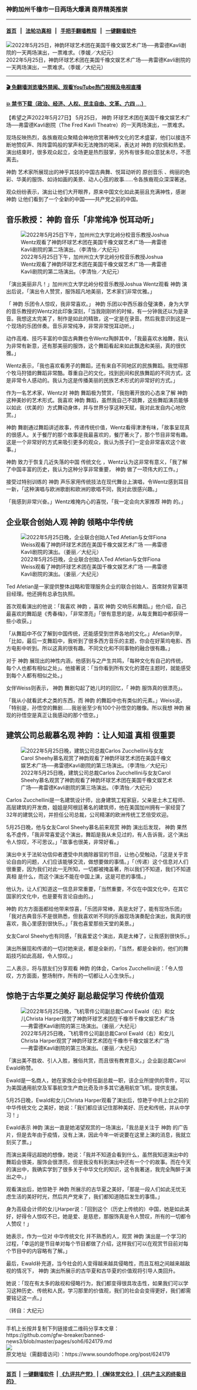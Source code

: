 ### 神韵加州千橡市一日两场大爆满 商界精英推崇
------------------------

#### [首页](https://github.com/gfw-breaker/banned-news3/blob/master/README.md) &nbsp;&nbsp;|&nbsp;&nbsp; [法轮功真相](https://github.com/begood0513/basic/blob/master/README.md)  &nbsp;&nbsp;|&nbsp;&nbsp; [手把手翻墙教程](https://github.com/gfw-breaker/guides/wiki)  &nbsp;&nbsp;|&nbsp;&nbsp; [一键翻墙软件](https://github.com/gfw-breaker/nogfw/blob/master/README.md)  



<div><img alt="2022年5月25日，神韵环球艺术团在美国千橡文娱艺术广场──弗雷德Kavli剧院的一天两场演出，一票难求。（季媛／大纪元）" src="https://img.soundofhope.org/2022-05/1653701398148.jpg"/>
<br/><figcaption class="caption">
 2022年5月25日，神韵环球艺术团在美国千橡文娱艺术广场──弗雷德Kavli剧院的一天两场演出，一票难求。（季媛／大纪元）
</figcaption></div><hr/>

#### [ 🎬  免翻墙浏览墙外禁闻、观看YouTube热门视频及电视直播](https://github.com/gfw-breaker/HelloWorld)

#### [ 💥  禁书下载（政治、经济、人权、民主自由、文革、六四 ...）](https://github.com/gfw-breaker/books/blob/master/README.md)

<div><div class="Content__Wrapper sc-1bvya0-0 grZQxZ">
 <p class="meta-top">
  <span class="meta">
   【希望之声2022年5月27日】
  </span>
  5月25日，
  <ok href="/term/16755">
   神韵
  </ok>
  环球艺术团在美国千橡文娱艺术广场──弗雷德Kavli剧院（The Fred Kavli Theatre）的一天两场演出，一票难求。
 </p>
 <p>
  现场反映热烈，各族裔观众聚精会神地欣赏著神传文化的艺术盛宴，他们以接连不断地赞叹声、阵阵雷鸣般的掌声和无法掩饰的喝采，表达对
  <ok href="/term/16755">
   神韵
  </ok>
  的钦佩和热爱。演出结束时，很多观众起立，全场更是热烈鼓掌，另外有很多观众意犹未尽，不愿离去。
 </p>
 <p>
  <ok href="/term/16755">
   神韵
  </ok>
  艺术家所展现出的神乎其技的中国古典舞、悦耳动听的
  <ok href="/term/741494">
   原创音乐
  </ok>
  、绚丽的色彩、华美的服饰、如诗如画的美景、动人心弦的故事……令各族裔观众深深著迷。
 </p>
 <p>
  观众纷纷表示，演出让他们大开眼界，原来中国文化如此美丽且充满神性，感谢
  <ok href="/term/16755">
   神韵
  </ok>
  让他们看到了一个全新的中国——共产党之前的中国。
 </p>
 <h2>
  音乐教授：
  <ok href="/term/16755">
   神韵
  </ok>
  音乐「非常纯净 悦耳动听」
 </h2>
 <figure class="OImage__StyledFigure-sc-1lfley0-0 hHSfVg">
  <img alt="2022年5月25日下午，加州州立大学北岭分校音乐教授Joshua Wentz观看了神韵环球艺术团在美国千橡文娱艺术广场──弗雷德Kavli剧院的第二场演出。（李清怡／大纪元）" src="https://img.soundofhope.org/2022-05/1653701225904.jpg"/>
  <br/><figcaption>
   2022年5月25日下午，加州州立大学北岭分校音乐教授Joshua Wentz观看了神韵环球艺术团在美国千橡文娱艺术广场──弗雷德Kavli剧院的第二场演出。（李清怡／大纪元）
  </figcaption>
 </figure>
 <p>
  「演出美丽非凡！」加州州立大学北岭分校音乐教授Joshua Wentz观看
  <ok href="/term/16755">
   神韵
  </ok>
  演出后说，「演出令人赞赏，服饰超凡地美丽，艺术家们非常优雅。」
 </p>
 <p>
  「
  <ok href="/term/16755">
   神韵
  </ok>
  乐团令人惊叹，我非常喜欢。」
  <ok href="/term/16755">
   神韵
  </ok>
  乐团以中西乐器合璧演奏，身为大学的音乐教授的Wentz对此印象深刻，「当我刚刚听的时候，有一分钟我还以为是录音。我想这太完美了，制作是如此的精致，这一定是在录音。然后我意识到这是一个现场的乐团伴奏。音乐非常纯净，非常非常悦耳动听。」
 </p>
 <p>
  动作高难、技巧丰富的中国古典舞也令Wentz陶醉其中，「我最喜欢水袖舞，我认为非常有新意，还有那美丽的服饰，这个舞蹈看起来如此飘逸和美丽，真的很优雅。」
 </p>
 <p>
  Wentz表示，「我也喜欢看男子的舞蹈，还有来自不同地区的民族舞蹈。我觉得那个牧马狩猎的舞蹈非常酷。尊重自己的文化，找到民间和民族舞蹈的不同方式，这是非常令人感动的。我认为这是传播美丽的民族艺术形式的非常好的方式。」
 </p>
 <p>
  作为一名艺术家，Wentz对
  <ok href="/term/16755">
   神韵
  </ok>
  舞蹈极为赞赏，「我抱著开放的心态来了解
  <ok href="/term/16755">
   神韵
  </ok>
  这种美妙的艺术形式。我喜欢
  <ok href="/term/16755">
   神韵
  </ok>
  舞蹈，虽然我自己不跳舞，这些舞蹈演员能够以如此（优美的）方式舞动身体，并与世界分享这种天赋，我对此发自内心地欣赏。」
 </p>
 <p>
  <ok href="/term/16755">
   神韵
  </ok>
  舞剧通过舞蹈讲述故事，传递传统价值，Wentz看得津津有味，「故事呈现真的很感人。关于餐厅的那个故事是我最喜欢的，餐厅著火了，那个节目非常有趣。这是一个非常好的方式来吸引更多的观众，我认为孩子们一定会非常喜欢这个故事。」
 </p>
 <p>
  <ok href="/term/16755">
   神韵
  </ok>
  致力于恢复几近失落的中国
  <ok href="/term/2000">
   传统文化
  </ok>
  ，Wentz认为这非常有意义，「我了解了中国丰富的历史，我认为这种分享非常重要，
  <ok href="/term/16755">
   神韵
  </ok>
  做了一项伟大的工作。」
 </p>
 <p>
  接受过特别训练的
  <ok href="/term/16755">
   神韵
  </ok>
  声乐家用传统技法在现代舞台上演唱，令Wentz感到耳目一新，「这种演唱与欧洲歌剧和欧洲的歌唱不同，我对此很感兴趣。」
 </p>
 <p>
  「我感到非常兴奋。」Wentz难掩内心的喜悦，「我一定会向大家推荐
  <ok href="/term/16755">
   神韵
  </ok>
  的。」
 </p>
 <h2>
  企业联合创始人观
  <ok href="/term/16755">
   神韵
  </ok>
  领略中华传统
 </h2>
 <figure class="OImage__StyledFigure-sc-1lfley0-0 hHSfVg">
  <img alt="2022年5月25日晚，企业联合创始人Ted Afetian与女伴Fiona Weiss观看了神韵环球艺术团在美国千橡文娱艺术广场 ──弗雷德Kavli剧院的演出。（姜丽／大纪元）" src="https://img.soundofhope.org/2022-05/1653701271100.jpg"/>
  <br/><figcaption>
   2022年5月25日晚，企业联合创始人Ted Afetian与女伴Fiona Weiss观看了神韵环球艺术团在美国千橡文娱艺术广场 ──弗雷德Kavli剧院的演出。（姜丽／大纪元）
  </figcaption>
 </figure>
 <p>
  Ted Afetian是一家提供整体战略和管理服务企业的联合创始人、首席财务官兼项目经理。他还拥有总承包执照。
 </p>
 <p>
  首次观看演出的他说：「我喜欢
  <ok href="/term/16755">
   神韵
  </ok>
  ，喜欢
  <ok href="/term/16755">
   神韵
  </ok>
  交响乐和舞蹈。」他介绍，自己最喜欢的舞蹈是《秀春梅》，「非常漂亮」「很有意思的是，从每支舞蹈中都获得一些小收获。」
 </p>
 <p>
  「从舞蹈中不仅了解到中国传统，还能感受到世界各地的文化。」Afetian列举，「比如，最后一支舞蹈中，我听到了很多西方音乐的主题，你会在好莱坞电影、西方电影中听到。所以这真的很有趣。不同文化和不同事物的融合很有趣。」
 </p>
 <p>
  对于
  <ok href="/term/16755">
   神韵
  </ok>
  展现出的神性内涵，他感到与之产生共鸣，「每种文化有自己的传统，每个人也都有相似之处」。他接著说：「当你看到所有文化的潜在主题时，就能感受到每个人都有相似之处。」
 </p>
 <p>
  女伴Weiss则表示，
  <ok href="/term/16755">
   神韵
  </ok>
  舞剧勾起了她儿时的回忆，「
  <ok href="/term/16755">
   神韵
  </ok>
  服饰真的很漂亮」。
 </p>
 <p>
  「我从小就看武术之类的东西，而
  <ok href="/term/16755">
   神韵
  </ok>
  的舞蹈中也有类似的元素。」Weiss说，「特别是，孙悟空的舞剧……我爸爸至少有100个孙悟空的雕像。所以我想
  <ok href="/term/16755">
   神韵
  </ok>
  展现的孙悟空是真正让我感动的那个悟空。」
 </p>
 <h2>
  建筑公司总裁慕名观
  <ok href="/term/16755">
   神韵
  </ok>
  ：让人知道
  <ok href="/term/1046">
   真相
  </ok>
  很重要
 </h2>
 <figure class="OImage__StyledFigure-sc-1lfley0-0 hHSfVg">
  <img alt="2022年5月25日晚，建筑公司总裁Carlos Zucchellini与女友Carol Sheehy慕名观赏了神韵观看了神韵环球艺术团在美国千橡文娱艺术广场──弗雷德Kavli剧院的第三场演出。（李清怡／大纪元）" src="https://img.soundofhope.org/2022-05/1653701315064.jpg"/>
  <br/><figcaption>
   2022年5月25日晚，建筑公司总裁Carlos Zucchellini与女友Carol Sheehy慕名观赏了神韵观看了神韵环球艺术团在美国千橡文娱艺术广场──弗雷德Kavli剧院的第三场演出。（李清怡／大纪元）
  </figcaption>
 </figure>
 <p>
  Carlos Zucchellini是一名建筑设计师，出身建筑工程家庭，父亲是土木工程师、高层建筑的开发商，姐姐是阿根廷著名的建筑师，他在美国加州拥有一家经营了32年的建筑公司，并担任公司总裁，公司精湛的欧洲传统工艺倍受欢迎。
 </p>
 <p>
  5月25日晚，他与女友Carol Sheehy慕名前来观赏
  <ok href="/term/16755">
   神韵
  </ok>
  演出后发现，
  <ok href="/term/16755">
   神韵
  </ok>
  果然名不虚传，「我非常喜爱这个演出，舞蹈是我从未见过的，有人告诉我，这个演出令人惊叹，不可思议。」「故事也很美，非常好看。」
 </p>
 <p>
  演出中关于法轮功信仰者遭受中共摘除器官的节目，让他心受触动，「这是关乎言论自由的问题，人们应该能够交流，做想要做的事情。」「（传递）这个信息对人们很重要，因为我们对此一无所知，一切都被掩盖著，所以我们不知道，我们不知道
  <ok href="/term/1046">
   真相
  </ok>
  是什么，而这个演出不能在中国上演，这是可悲的事情。」
 </p>
 <p>
  他认为，让人们知道这一信息非常重要，「当然重要，不仅在中国文化中，在其它国家的文化中，也是要有言论自由的。」
 </p>
 <p>
  <ok href="/term/16755">
   神韵
  </ok>
  的方方面面都给他带来惊喜，「乐团非常棒，真是太好了，能有现场乐团」「我对古典音乐不是很熟悉，但我喜欢听不同的乐器现场演奏配合演出，我真的很喜欢，我心里感到很快乐。」「我也喜爱那些天堂的美景。」
 </p>
 <p>
  女友Carol Sheehy也有同感，「我喜爱这个演出，真是太棒了，让我感到很快乐。」
 </p>
 <p>
  演出所展现和传递的一切对她来说，都是全新的，「当然，都是全新的，他们的舞蹈技巧如此高超，令人惊叹。」
 </p>
 <p>
  二人表示，将与朋友们分享观看
  <ok href="/term/16755">
   神韵
  </ok>
  的体会，Carlos Zucchellini说：「令人惊叹，方方面面，整场制作，所有的一切都让人心生快乐。」
 </p>
 <h2>
  惊艳于古华夏之美好 副总裁促学习
  <ok href="/term/11042">
   传统价值观
  </ok>
 </h2>
 <figure class="OImage__StyledFigure-sc-1lfley0-0 hHSfVg">
  <img alt="2022年5月25日晚，飞机零件公司副总裁Carol Ewald（右）和女儿Christa Harper观赏了神韵环球艺术团在千橡市千橡文娱艺术广场──弗雷德Kavli剧院的第三场演出。（姜丽／大纪元）" src="https://img.soundofhope.org/2022-05/1653701352612.jpg"/>
  <br/><figcaption>
   2022年5月25日晚，飞机零件公司副总裁Carol Ewald（右）和女儿Christa Harper观赏了神韵环球艺术团在千橡市千橡文娱艺术广场──弗雷德Kavli剧院的第三场演出。（姜丽／大纪元）
  </figcaption>
 </figure>
 <p>
  「演出美不胜收、引人入胜，雅俗共赏，而且很有教育意义。」企业副总裁Carol Ewald称赞。
 </p>
 <p>
  Ewald是一名商人，她在家族企业中担任副总裁一职，该企业所提供的零件，可以为美国通用航空及军事航空生产商比奇及许多其它通用航空飞机，提供支援。
 </p>
 <p>
  5月25日晚，Ewald和女儿Christa Harper观看了演出后，惊艳于中共上台之前的
  <ok href="/term/12519">
   中华传统文化
  </ok>
  之美好，她说：「我们都应该记住那种美好、历史和传统，并从中学习！」
 </p>
 <p>
  Ewald表示
  <ok href="/term/16755">
   神韵
  </ok>
  演出一直是她渴望观赏的一场演出，「我总是关注于
  <ok href="/term/16755">
   神韵
  </ok>
  的广告片，但是去年由于疫情，没有上演，因此今年一听说要在这里上演的消息，我就立刻买了票。」
 </p>
 <p>
  而演出美得远超她的想像，她说：「我并不知道会看到什么，虽然我知道演出中的舞蹈会很美，服饰会很漂亮，但是我没有料到演出中还有一个个的故事。而在今天的演出中，我确实学到了很多关于中华文化的知识，这令我著迷，我完全陶醉于演出之中。」
 </p>
 <p>
  观看演出后，她惊艳于
  <ok href="/term/16755">
   神韵
  </ok>
  所展示的古华夏之美好，「那是一段人们如此无忧无虑生活的美好时光，然后共产党来了，我们都知道随后发生的事情。」
 </p>
 <p>
  身为高级会计师的女儿Harper说：「回到这个（历史上传统的）中国，她是如此美好，好得令人惊叹不已，她是爱、是慈悲，那服饰真是令人赞叹，所有的一切都令人赞叹！」
 </p>
 <p>
  她表示，作为一位对
  <ok href="/term/12519">
   中华传统文化
  </ok>
  并不熟悉的人，观赏
  <ok href="/term/16755">
   神韵
  </ok>
  演出是一个学习的过程，「幸运的是节目单对每个节目都做了介绍，这样我们可以在观赏节目前对每个节目中的内容略有了解。」
 </p>
 <p>
  最后，Ewald补充道，当今社会的人变得越来越具侵略性，而且互相之间越来越敌视的情况下，
  <ok href="/term/16755">
   神韵
  </ok>
  演出所展示的古华夏和古华夏的价值观将引导人类回升。
 </p>
 <p>
  她说：「现在有太多的敌视和侵略行为，我们都变得很具攻击性，如果我们可以学习这种历史、传统和人民，学习那里的价值观，我们的社会会变得更好，我们都需要铭记这一点。」
 </p>
 <p>
  （转自：大纪元）
 </p>
</div>
</div>
<hr/>
手机上长按并复制下列链接或二维码分享本文章：<br/>
https://github.com/gfw-breaker/banned-news3/blob/master/pages/soh6/624179.md <br/>
<a href='https://github.com/gfw-breaker/banned-news3/blob/master/pages/soh6/624179.md'><img src='https://github.com/gfw-breaker/banned-news3/blob/master/pages/soh6/624179.md.png'/></a> <br/>
原文地址（需翻墙访问）：https://www.soundofhope.org/post/624179


------------------------
#### [首页](https://github.com/gfw-breaker/banned-news3/blob/master/README.md) &nbsp;|&nbsp; [一键翻墙软件](https://github.com/gfw-breaker/nogfw/blob/master/README.md) &nbsp;| [《九评共产党》](https://github.com/gfw-breaker/9ping.md/blob/master/README.md#九评之一评共产党是什么) | [《解体党文化》](https://github.com/gfw-breaker/jtdwh.md/blob/master/README.md) | [《共产主义的终极目的》](https://github.com/gfw-breaker/gczydzjmd.md/blob/master/README.md)


<img src='http://gfw-breaker.win/banned-news3/pages/soh6/624179.md' width='0px' height='0px'/>